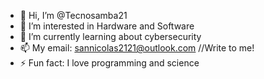 - 👋 Hi, I’m @Tecnosamba21
- 👀 I’m interested in Hardware and Software
- 🌱 I’m currently learning about cybersecurity
- 📫 My email: sannicolas2121@outlook.com //Write to me!
- ⚡ Fun fact: I love programming and science
